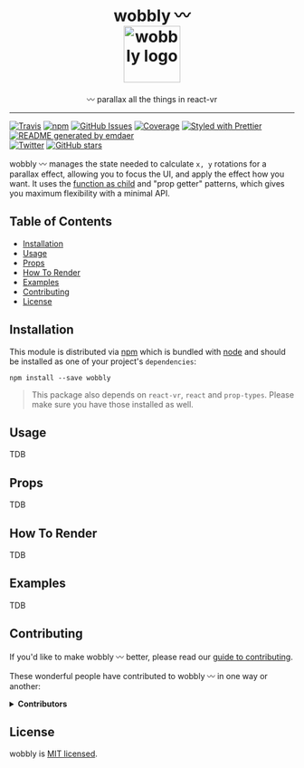 <!--
  This file was generated by emdaer

  Its template can be found at .emdaer/README.emdaer.md
-->

<p></p><h1 align="center">
wobbly 〰️
    <br>
    <img src="https://user-images.githubusercontent.com/1127238/38072922-8250c22a-32dd-11e8-8259-fb8ea3346dfc.png" alt="wobbly logo" title="wobbly logo" width="100">
</h1><p></p>
<p></p><p align="center">
〰️ parallax all the things in react-vr
</p><p></p>
<hr>

<p><a href="https://travis-ci.org/infiniteluke/wobbly/"><img src="https://img.shields.io/travis/infiniteluke/wobbly.svg?style=flat-square" alt="Travis"></a> <a href="https://www.npmjs.com/package/wobbly"><img src="https://img.shields.io/npm/v/wobbly.svg?style=flat-square" alt="npm"></a> <a href="https://github.com/infiniteluke/wobbly/issues"><img src="https://img.shields.io/github/issues/infiniteluke/wobbly.svg?style=flat-square" alt="GitHub Issues"></a> <a href=""><img src="https://img.shields.io/coveralls/infiniteluke/wobbly.svg?style=flat-square" alt="Coverage"></a> <a href="https://github.com/prettier/prettier"><img src="https://img.shields.io/badge/styled_with-prettier-ff69b4.svg?style=flat-square" alt="Styled with Prettier"></a> <a href="https://github.com/emdaer/emdaer"><img src="https://img.shields.io/badge/📓-documented%20with%20emdaer-F06632.svg?style=flat-square" alt="README generated by emdaer"></a>
<br>
<a href="https://twitter.com/intent/tweet?text=Parallax%20all%20the%20things%20with%20with%20wobbly%20〰️%20for%20react-vr!%20Check%20it%20out!%20https://github.com/infiniteluke/wobbly"><img src="https://img.shields.io/twitter/url/https/github.com/infiniteluke/wobbly.svg?style=social" alt="Twitter"></a> <a href="https://github.com/infiniteluke/wobbly/stargazers"><img src="https://img.shields.io/github/stars/infiniteluke/wobbly.svg?style=social" alt="GitHub stars"></a></p>
<p>wobbly 〰️ manages the state needed to calculate <code>x, y</code> rotations for a parallax effect, allowing you to focus the UI, and apply the effect how you want. It uses the <a href="https://medium.com/merrickchristensen/function-as-child-components-5f3920a9ace9">function as child</a> and &quot;prop getter&quot; patterns, which gives you maximum flexibility with a minimal API.</p>
<h2 id="table-of-contents">Table of Contents</h2>

<ul>
<li><a href="#installation">Installation</a></li>
<li><a href="#usage">Usage</a></li>
<li><a href="#props">Props</a></li>
<li><a href="#how-to-render">How To Render</a></li>
<li><a href="#examples">Examples</a></li>
<li><a href="#contributing">Contributing</a></li>
<li><a href="#license">License</a></li>
</ul>

<h2 id="installation">Installation</h2>
<p>This module is distributed via <a href="https://www.npmjs.com/package/wobbly">npm</a> which is bundled with <a href="https://nodejs.org">node</a> and
should be installed as one of your project&#39;s <code>dependencies</code>:</p>
<pre><code>npm install --save wobbly
</code></pre><blockquote>
<p>This package also depends on <code>react-vr</code>, <code>react</code> and <code>prop-types</code>. Please make sure you have those installed as well.</p>
</blockquote>
<h2 id="usage">Usage</h2>
<p>TDB</p>
<h2 id="props">Props</h2>
<p>TDB</p>
<h2 id="how-to-render">How To Render</h2>
<p>TDB</p>
<h2 id="examples">Examples</h2>
<p>TDB</p>
<h2 id="contributing">Contributing</h2>
<p>If you&#39;d like to make wobbly 〰️ better, please read our <a href="./CONTRIBUTING.md">guide to contributing</a>.</p>
<p>These wonderful people have contributed to wobbly 〰️ in one way or another:</p>
<details>
<summary><strong>Contributors</strong></summary><br>
<a title="I build multi-channel publishing systems and web applications at @fourkitchens." href="https://github.com/infiniteluke">
  <img align="left" src="https://avatars0.githubusercontent.com/u/1127238?s=24">
</a>
<strong>Luke Herrington</strong>
<br><br>
</details>

<h2 id="license">License</h2>
<p>wobbly is <a href="./LICENSE">MIT licensed</a>.</p>

